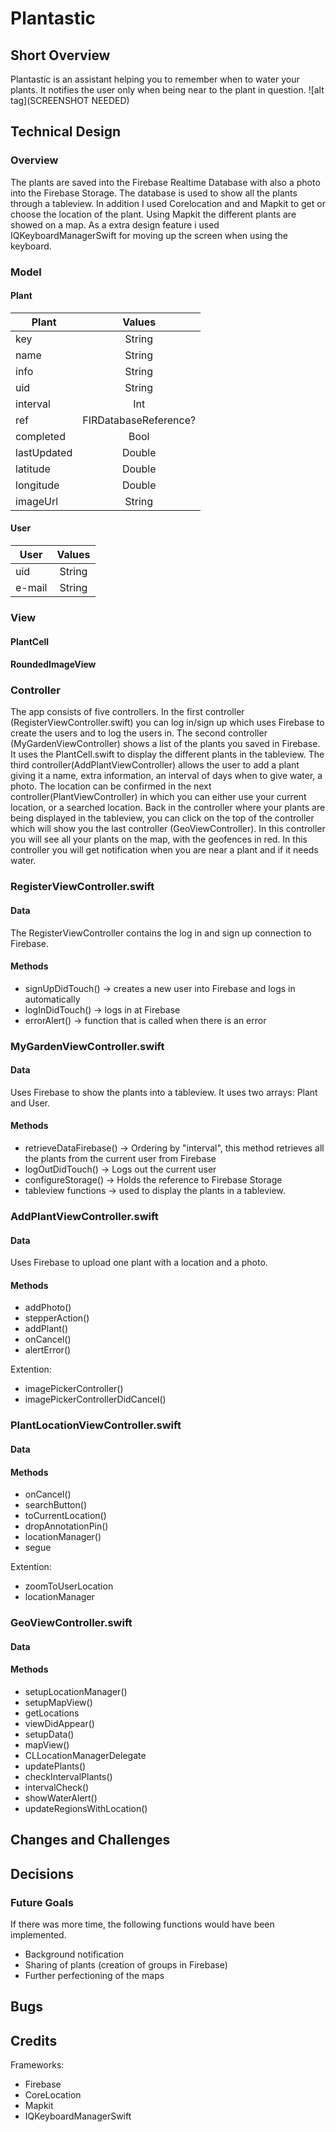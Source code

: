 # Plantastic

## Short Overview
Plantastic is an assistant helping you to remember when to water your plants. It notifies the user only when being near to the plant in question. 
![alt tag](SCREENSHOT NEEDED)

## Technical Design

### Overview

The plants are saved into the Firebase Realtime Database with also a photo into the Firebase Storage. The database is used to show all the plants through a tableview. In addition I used Corelocation and and Mapkit to get or choose the location of the plant. Using Mapkit the different plants are showed on a map. As a extra design feature i used IQKeyboardManagerSwift for moving up the screen when using the keyboard. 

### Model
#### Plant
| Plant         | Values        |
| ------------- |:-------------:|
| key      | String |
| name      | String      |
| info | String      |
| uid | String |
| interval | Int |
| ref | FIRDatabaseReference? |
| completed | Bool |
| lastUpdated | Double |
| latitude | Double |
| longitude | Double |
| imageUrl | String |

#### User
| User         | Values        |
| ------------- |:-------------:|
| uid | String |
| e-mail | String |

### View
#### PlantCell
#### RoundedImageView

### Controller
The app consists of five controllers. In the first controller (RegisterViewController.swift) you can log in/sign up which uses Firebase to create the users and to log the users in. The second controller (MyGardenViewController) shows a list of the plants you saved in Firebase. It uses the PlantCell.swift to display the different plants in the tableview. The third controller(AddPlantViewController) allows the user to add a plant giving it a name, extra information, an interval of days when to give water, a photo. The location can be confirmed in the next controller(PlantViewController) in which you can either use your current location, or a searched location. Back in the controller where your plants are being displayed in the tableview, you can click on the top of the controller which will show you the last controller (GeoViewController). In this controller you will see all your plants on the map, with the geofences in red. In this controller you will get notification when you are near a plant and if it needs water. 

### RegisterViewController.swift
#### Data
The RegisterViewController contains the log in and sign up connection to Firebase. 

#### Methods
- signUpDidTouch() -> creates a new user into Firebase and logs in automatically
- logInDidTouch() -> logs in at Firebase
- errorAlert() -> function that is called when there is an error

### MyGardenViewController.swift
#### Data
Uses Firebase to show the plants into a tableview. It uses two arrays: Plant and User. 

#### Methods
- retrieveDataFirebase() -> Ordering by "interval", this method retrieves all the plants from the current user from Firebase
- logOutDidTouch() -> Logs out the current user
- configureStorage() -> Holds the reference to Firebase Storage
- tableview functions -> used to display the plants in a tableview.

### AddPlantViewController.swift
#### Data
Uses Firebase to upload one plant with a location and a photo. 

#### Methods
- addPhoto()
- stepperAction()
- addPlant()
- onCancel()
- alertError()

Extention:
- imagePickerController()
- imagePickerControllerDidCancel()

### PlantLocationViewController.swift
#### Data

#### Methods
- onCancel()
- searchButton()
- toCurrentLocation()
- dropAnnotationPin()
- locationManager()
- segue

Extention:
- zoomToUserLocation
- locationManager

### GeoViewController.swift
#### Data

#### Methods
- setupLocationManager()
- setupMapView()
- getLocations
- viewDidAppear()
- setupData()
- mapView()
- CLLocationManagerDelegate
- updatePlants()
- checkIntervalPlants()
- intervalCheck()
- showWaterAlert()
- updateRegionsWithLocation()

## Changes and Challenges

## Decisions

### Future Goals
If there was more time, the following functions would have been implemented. 
- Background notification
- Sharing of plants (creation of groups in Firebase)
- Further perfectioning of the maps

## Bugs

## Credits
Frameworks:
- Firebase
- CoreLocation
- Mapkit
- IQKeyboardManagerSwift
